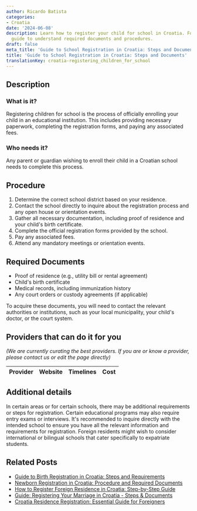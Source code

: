 ```yaml
---
author: Ricardo Batista
categories:
- Croatia
date: '2024-06-08'
description: Learn how to register your child for school in Croatia. Follow our step-by-step
  guide to understand required documents and procedures.
draft: false
meta_title: 'Guide to School Registration in Croatia: Steps and Documents'
title: 'Guide to School Registration in Croatia: Steps and Documents'
translationKey: croatia-registering_children_for_school
---
```


## Description
### What is it?
Registering children for school is the process of officially enrolling your child in an educational institution. This includes providing necessary paperwork, completing the registration forms, and paying any associated fees.

### Who needs it?
Any parent or guardian wishing to enroll their child in a Croatian school needs to complete this process.

## Procedure

1. Determine the correct school district based on your residence.
2. Contact the school directly to inquire about the registration process and any open house or orientation events.
3. Gather all necessary documentation, including proof of residence and your child's birth certificate.
4. Complete the official registration forms provided by the school.
5. Pay any associated fees.
6. Attend any mandatory meetings or orientation events.

## Required Documents

- Proof of residence (e.g., utility bill or rental agreement)
- Child's birth certificate
- Medical records, including immunization history
- Any court orders or custody agreements (if applicable)

To acquire these documents, you will need to contact the relevant authorities or institutions, such as your local municipality, your child's doctor, or the court system. 

## Providers that can do it for you

_(We are currently curating the best providers. If you are or know a provider, please contact us or edit the page directly)_

| Provider        |     Website     |     Timelines    |       Cost      |
| :-------------: | :-------------: |  :-------------: | :-------------: |

## Additional details

In certain areas or for certain schools, there may be additional requirements or steps for registration. Certain educational programs may also require entry exams or interviews. It's recommended to inquire directly with the intended school to ensure you have all the relevant information and requirements for registration. Foreign residents might wish to consider international or bilingual schools that cater specifically to expatriate students.


## Related Posts

- [Guide to Birth Registration in Croatia: Steps and Requirements](https://tramitit.com/guides/croatia/entry_into_the_birth_register/)
- [Newborn Registration in Croatia: Procedure and Required Documents](https://tramitit.com/guides/croatia/newborn_registration_process/)
- [How to Register Foreign Residence in Croatia: Step-by-Step Guide](https://tramitit.com/guides/croatia/registration_of_foreigners_residence/)
- [Guide: Registering Your Marriage in Croatia - Steps & Documents](https://tramitit.com/guides/croatia/entry_into_the_marriage_register/)
- [Croatia Residence Registration: Essential Guide for Foreigners](https://tramitit.com/guides/croatia/residence_registration/)